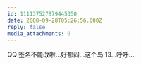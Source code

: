 ```yaml
---
id: 111137527879445350
date: 2008-09-28T05:26:56.000Z
reply: false
media_attachments: 0
---
```


QQ 签名不能改啦...好郁闷...这个鸟 13...呼呼...

